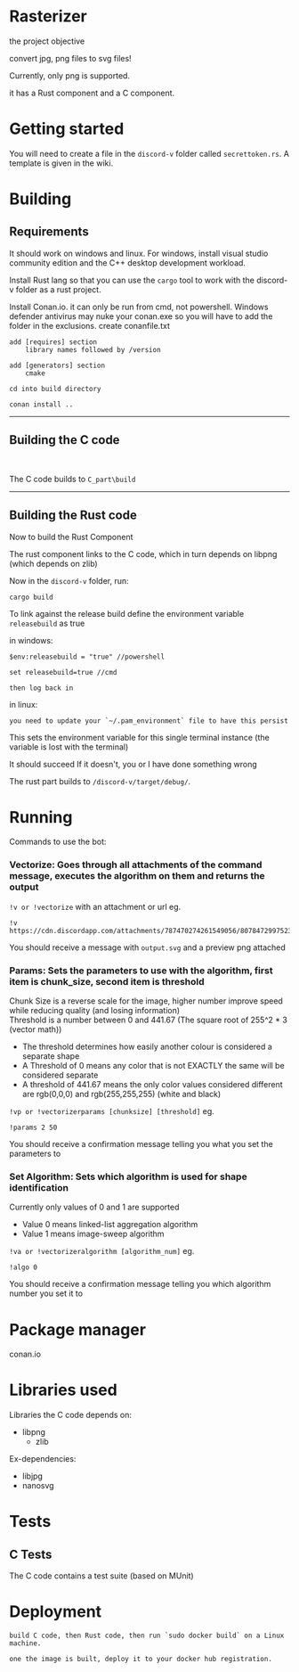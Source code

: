 # Rasterizer
the project objective

convert jpg, png files to svg files!

Currently, only png is supported.

it has a Rust component and a C component.

# Getting started

You will need to create a file in the `discord-v` folder called `secrettoken.rs`. A template is given in the wiki. 
<br>

# Building
  
## Requirements

It should work on windows and linux. For windows, install visual studio community edition and the C++ desktop development workload.  

Install Rust lang so that you can use the `cargo` tool to work with the discord-v folder as a rust project.  

Install Conan.io. it can only be run from cmd, not powershell. Windows defender antivirus may nuke your conan.exe so you will have to add the folder in the exclusions.
    create conanfile.txt
    
    add [requires] section
        library names followed by /version
    
    add [generators] section
        cmake
        
    cd into build directory
    
    conan install ..
  
---

## Building the C code
<br>

The C code builds to `C_part\build`
  
---
  
## Building the Rust code

Now to build the Rust Component  

The rust component links to the C code, which in turn depends on libpng (which depends on zlib)

Now in the `discord-v` folder, run:

    cargo build

To link against the release build define the environment variable `releasebuild` as true

in windows:

    $env:releasebuild = "true" //powershell

    set releasebuild=true //cmd

    then log back in

in linux:

    you need to update your `~/.pam_environment` file to have this persist

This sets the environment variable for this single terminal instance (the variable is lost with the terminal)

It should succeed
If it doesn't, you or I have done something wrong


The rust part builds to `/discord-v/target/debug/`.

# Running

Commands to use the bot:
### Vectorize: Goes through all attachments of the command message, executes the algorithm on them and returns the output  
`!v or !vectorize` with an attachment or url eg.  

    !v https://cdn.discordapp.com/attachments/787470274261549056/807847299752394773/ginormous.png  

You should receive a message with `output.svg` and a preview png attached
  
### Params: Sets the parameters to use with the algorithm, first item is chunk_size, second item is threshold  
Chunk Size is a reverse scale for the image, higher number improve speed while reducing quality (and losing information)  
Threshold is a number between 0 and 441.67 (The square root of 255^2 * 3 (vector math))  
- The threshold determines how easily another colour is considered a separate shape  
- A Threshold of 0 means any color that is not EXACTLY the same will be considered separate  
- A threshold of 441.67 means the only color values considered different are rgb(0,0,0) and rgb(255,255,255) (white and black)  

`!vp or !vectorizerparams [chunksize] [threshold]` eg. 

    !params 2 50  
You should receive a confirmation message telling you what you set the parameters to  
  
### Set Algorithm: Sets which algorithm is used for shape identification  
Currently only values of 0 and 1 are supported  
- Value 0 means linked-list aggregation algorithm  
- Value 1 means image-sweep algorithm  

`!va or !vectorizeralgorithm [algorithm_num]` eg.  
    
    !algo 0

You should receive a confirmation message telling you which algorithm number you set it to  

# Package manager

conan.io

# Libraries used

Libraries the C code depends on:
- libpng
    - zlib

Ex-dependencies:
- libjpg  
- nanosvg  

# Tests

## C Tests

The C code contains a test suite (based on MUnit)

# Deployment
    build C code, then Rust code, then run `sudo docker build` on a Linux machine.

    one the image is built, deploy it to your docker hub registration.